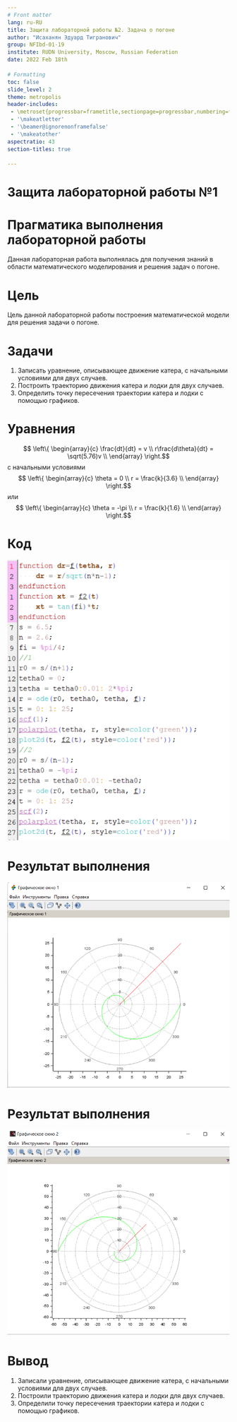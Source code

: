 ```yaml
---
# Front matter
lang: ru-RU
title: Защита лабораторной работы №2. Задача о погоне
author: "Исаханян Эдуард Тигранович"
group: NFIbd-01-19
institute: RUDN University, Moscow, Russian Federation
date: 2022 Feb 18th

# Formatting
toc: false
slide_level: 2
theme: metropolis
header-includes: 
 - \metroset{progressbar=frametitle,sectionpage=progressbar,numbering=fraction}
 - '\makeatletter'
 - '\beamer@ignorenonframefalse'
 - '\makeatother'
aspectratio: 43
section-titles: true

---
```


# Защита лабораторной работы №1  

# Прагматика выполнения лабораторной работы  
Данная лабораторная работа выполнялась для получения знаний в области математического моделирования и решения задач о погоне.  


# Цель  
Цель данной лабораторной работы построения математической модели для
решения задачи о погоне.  

# Задачи  

1. Записать уравнение, описывающее движение катера, с начальными
   условиями для двух случаев.  
2. Построить траекторию движения катера и лодки для двух случаев.  
3. Определить точку пересечения траектории катера и лодки с помощью графиков.  

# Уравнения  

$$ \left\{
\begin{array}{c}
\frac{dt}{dt} = v \\
r\frac{d\theta}{dt} = \sqrt(5.76)v \\
\end{array}
\right.$$
с начальными условиями  
$$ \left\{
\begin{array}{c}
\theta = 0 \\
r = \frac{k}{3.6} \\
\end{array}
\right.$$
или  
$$ \left\{
\begin{array}{c}
\theta = -\pi \\
r = \frac{k}{1.6} \\
\end{array}
\right.$$  

# Код  

![Код](images/image1.png)  

# Результат выполнения  

![Результат 1 случая](images/image2.png)  

# Результат выполнения  

![Результат 2 случая](images/image3.png)  

# Вывод   

1. Записали уравнение, описывающее движение катера, с начальными
   условиями для двух случаев.  
2. Построили траекторию движения катера и лодки для двух случаев.  
3. Определили точку пересечения траектории катера и лодки с помощью графиков.  

